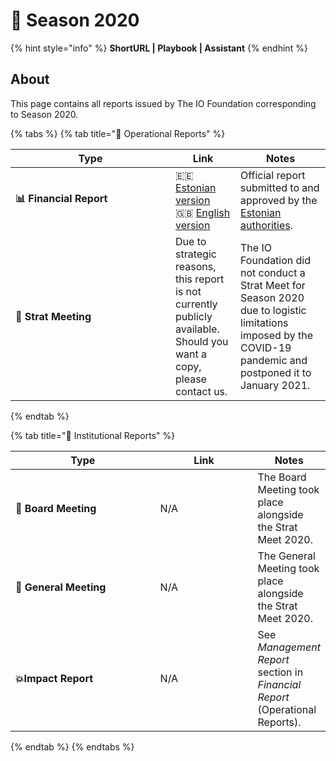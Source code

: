 # 🍃 Season 2020

{% hint style="info" %}
**ShortURL | Playbook | Assistant**
{% endhint %}

## About

This page contains all reports issued by The IO Foundation corresponding to Season 2020.

{% tabs %}
{% tab title="📘 Operational Reports" %}
<table><thead><tr><th width="240">Type</th><th>Link</th><th>Notes</th></tr></thead><tbody><tr><td><strong>📊 Financial Report</strong></td><td><span data-gb-custom-inline data-tag="emoji" data-code="1f1ea-1f1ea">🇪🇪</span> <a href="https://drive.google.com/file/d/1l0kFlEuOAdNRIKheCkqj5Pio_k7xywov/view?usp=sharing">Estonian version</a><br><span data-gb-custom-inline data-tag="emoji" data-code="1f1ec-1f1e7">🇬🇧</span> <a href="https://drive.google.com/file/d/1oIO3NQV29pfS4elWHWsW5_YtDOhpoCkA/view?usp=sharing">English version</a></td><td>Official report submitted to and approved by the <a href="https://ariregister.rik.ee/eng">Estonian authorities</a>.</td></tr><tr><td><strong>📑 Strat Meeting</strong></td><td>Due to strategic reasons, this report is not currently publicly available.<br>Should you want a copy, please contact us.</td><td>The IO Foundation did not conduct a Strat Meet for Season 2020 due to logistic limitations imposed by the COVID-19 pandemic and postponed it to January 2021.</td></tr></tbody></table>
{% endtab %}

{% tab title="📕 Institutional Reports" %}
<table><thead><tr><th width="237">Type</th><th width="155">Link</th><th>Notes</th></tr></thead><tbody><tr><td>📙 <strong>Board Meeting</strong></td><td>N/A</td><td>The Board Meeting took place alongside the Strat Meet 2020.</td></tr><tr><td><strong>📗 General Meeting</strong></td><td>N/A</td><td>The General Meeting took place alongside the Strat Meet 2020.</td></tr><tr><td><strong>💥Impact Report</strong></td><td>N/A</td><td>See <em>Management Report</em> section in <em>Financial Report</em> (Operational Reports).</td></tr></tbody></table>
{% endtab %}
{% endtabs %}
